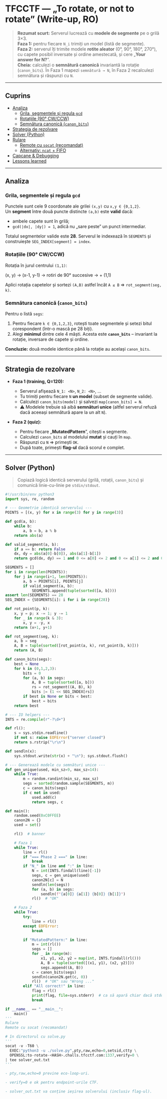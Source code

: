 # TFCCTF — „To rotate, or not to rotate” (Write-up, RO)

> **Rezumat scurt:** Serverul lucrează cu **modele de segmente** pe o grilă 3×3.  
> **Faza 1:** pentru fiecare `N_i` trimiți un model (listă de segmente).  
> **Faza 2:** serverul îți trimite modele **rotite aleator** (0°, 90°, 180°, 270°), cu capete posibil inversate și ordine amestecată, și cere „**Your answer for N?**”.  
> **Cheia:** calculezi o **semnătură canonică** invariantă la rotație (`canon_bits`). În Faza 1 mapezi `semnătură → N`, în Faza 2 recalculezi semnătura și răspunzi cu `N`.

---

## Cuprins
- [Analiza](#analiza)
  - [Grila, segmentele și regula `gcd`](#grila-segmentele-și-regula-gcd)
  - [Rotațiile (90° CW/CCW)](#rotațiile-90-cwccw)
  - [Semnătura canonică (`canon_bits`)](#semnătura-canonică-canon_bits)
- [Strategia de rezolvare](#strategia-de-rezolvare)
- [Solver (Python)](#solver-python)
- [Rulare](#rulare)
  - [Remote cu `socat` (recomandat)](#remote-cu-socat-recomandat)
  - [Alternativ: `ncat` + FIFO](#alternativ-ncat--fifo)
- [Capcane & Debugging](#capcane--debugging)
- [Lessons learned](#lessons-learned)

---

## Analiza

### Grila, segmentele și regula `gcd`
Punctele sunt cele 9 coordonate ale grilei `(x,y)` cu `x,y ∈ {0,1,2}`.  
Un **segment** între două puncte distincte `(a,b)` este **valid** dacă:
- ambele capete sunt în grilă;
- `gcd(|dx|, |dy|) = 1`, adică nu „sare peste” un punct intermediar.

Totalul segmentelor valide este **28**. Serverul le indexează în `SEGMENTS` și construiește `SEG_INDEX[segment] = index`.

### Rotațiile (90° CW/CCW)
Rotația în jurul centrului `(1,1)`:

(x, y) -> (x-1, y-1) -> rotiri de 90° succesive -> + (1,1)

Aplici rotația capetelor și sortezi `(A,B)` astfel încât `A ≤ B` ⇒ `rot_segment(seg, k)`.

### Semnătura canonică (`canon_bits`)
Pentru o listă `segs`:
1. Pentru fiecare `k ∈ {0,1,2,3}`, rotești toate segmentele și setezi bitul corespondent (într-o mască pe 28 biți).
2. Alegi **minimul** dintre cele 4 măști. Acesta este **`canon_bits`** – invariant la rotație, inversare de capete și ordine.

**Concluzie:** două modele identice până la rotație au același `canon_bits`.

---

## Strategia de rezolvare

- **Faza 1 (training, Q=120):**
  - Serverul afișează `N_1: <N>`, `N_2: <N>`, …
  - Tu trimiți pentru fiecare `N` **un model** (subset de segmente valide).
  - Calculezi `canon_bits(model)` și salvezi `map[canon_bits] = N`.
  - ⚠️ Modelele trebuie să aibă **semnături unice** (altfel serverul refuză dacă aceeași semnătură apare la un alt `N`).

- **Faza 2 (quiz):**
  - Pentru fiecare „**MutatedPattern**”, citești `m` segmente.
  - Calculezi `canon_bits` al modelului **mutat** și cauți în `map`.
  - Răspunzi cu `N` ⇒ primești `OK`.  
  - După toate, primești **flag-ul** dacă scorul e complet.

---

## Solver (Python)

> Copiază logică identică serverului (grilă, rotații, `canon_bits`) și comunică linie-cu-linie pe `stdin/stdout`.

```python
#!/usr/bin/env python3
import sys, re, random

# --- Geometrie identică serverului ---
POINTS = [(x, y) for x in range(3) for y in range(3)]

def gcd(a, b):
    while b:
        a, b = b, a % b
    return abs(a)

def valid_segment(a, b):
    if a == b: return False
    dx, dy = abs(a[0]-b[0]), abs(a[1]-b[1])
    return gcd(dx, dy) == 1 and 0 <= a[0] <= 2 and 0 <= a[1] <= 2 and 0 <= b[0] <= 2 and 0 <= b[1] <= 2

SEGMENTS = []
for i in range(len(POINTS)):
    for j in range(i+1, len(POINTS)):
        a, b = POINTS[i], POINTS[j]
        if valid_segment(a, b):
            SEGMENTS.append(tuple(sorted([a, b])))
assert len(SEGMENTS) == 28
SEG_INDEX = {SEGMENTS[i]: i for i in range(28)}

def rot_point(p, k):
    x, y = p; x -= 1; y -= 1
    for _ in range(k & 3):
        x, y = -y, x
    return (x+1, y+1)

def rot_segment(seg, k):
    a, b = seg
    A, B = tuple(sorted([rot_point(a, k), rot_point(b, k)]))
    return (A, B)

def canon_bits(segs):
    best = None
    for k in (0,1,2,3):
        bits = 0
        for (a, b) in segs:
            A, B = tuple(sorted([a, b]))
            rs = rot_segment((A, B), k)
            bits |= (1 << SEG_INDEX[rs])
        if best is None or bits < best:
            best = bits
    return best

# --- IO helpers ---
INTS = re.compile(r"-?\d+")

def rl():
    s = sys.stdin.readline()
    if not s: raise EOFError("server closed")
    return s.rstrip("\r\n")

def sendln(x):
    sys.stdout.write(str(x) + "\n"); sys.stdout.flush()

# --- Generează modele cu semnături unice ---
def gen_unique(used, min_sz=9, max_sz=14):
    while True:
        m = random.randint(min_sz, max_sz)
        segs = sorted(random.sample(SEGMENTS, m))
        c = canon_bits(segs)
        if c not in used:
            used.add(c)
            return segs, c

def main():
    random.seed(0xC0FFEE)
    canon2N = {}
    used = set()

    rl()  # banner

    # Faza 1
    while True:
        line = rl()
        if "=== Phase 2 ===" in line:
            break
        if "N_" in line and ":" in line:
            N = int(INTS.findall(line)[-1])
            segs, c = gen_unique(used)
            canon2N[c] = N
            sendln(len(segs))
            for (a, b) in segs:
                sendln(f"{a[0]} {a[1]} {b[0]} {b[1]}")
            rl()  # "OK"

    # Faza 2
    while True:
        try:
            line = rl()
        except EOFError:
            break

        if "MutatedPattern:" in line:
            m = int(rl())
            segs = []
            for _ in range(m):
                x1, y1, x2, y2 = map(int, INTS.findall(rl()))
                A, B = tuple(sorted([(x1, y1), (x2, y2)]))
                segs.append((A, B))
            c = canon_bits(segs)
            sendln(canon2N.get(c, 0))
            rl()  # "OK" sau "Wrong ..."
        elif "All correct!" in line:
            flag = rl()
            print(flag, file=sys.stderr)  # ca să apară chiar dacă stdout e pipat
            break

if __name__ == "__main__":
    main()
'''
Rulare
Remote cu socat (recomandat)

# în directorul cu solve.py
'''
socat -v -T60 \
  EXEC:"python3 -u ./solve.py",pty,raw,echo=0,setsid,ctty \
  OPENSSL:to-rotate-<HASH>.challs.tfcctf.com:1337,verify=0 \
| tee solver_out.txt
'''

- pty,raw,echo=0 previne eco-loop-uri.

- verify=0 e ok pentru endpoint-urile CTF.

- solver_out.txt va conține ieșirea solverului (inclusiv flag-ul).
